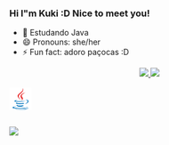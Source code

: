 ### Hi I"m Kuki :D Nice to meet you! 
- 🌱 Estudando Java
- 😄 Pronouns: she/her
- ⚡ Fun fact: adoro paçocas :D

<div align="center">
  <a href="https://github.com/gatinhadev">
  <img height="110em" src="https://github-readme-stats.vercel.app/api?username=gatinhadev&show_icons=true&theme=dark&include_all_commits=true&count_private=true"/>
  <img height="110em" src="https://github-readme-stats.vercel.app/api/top-langs/?username=gatinhadev&layout=compact&langs_count=7&theme=dark"/>
</div>

<div style="display: inline_block"><br>
  <img align="center" alt="Gatinhadev-Jv" height="40" width="40" src="https://raw.githubusercontent.com/devicons/devicon/master/icons/java/java-original.svg" />
</div>  
  
  ##
  
 <div>
   <div> 
   <a href="https://twitter.com/gatscript" target="_blank"><img src="https://img.shields.io/badge/Twitter-1DA1F2?style=for-the-badge&logo=twitter&logoColor=white" target="_blank"></a> 
         
 </div>
